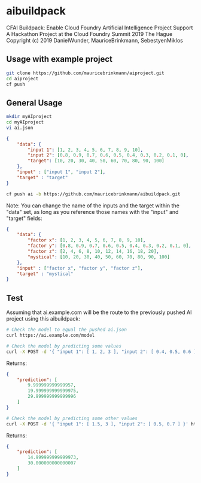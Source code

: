 # aibuildpack  
  
CFAI Buildpack: Enable Cloud Foundry Artificial Intelligence Project Support  
    A Hackathon Project at the Cloud Foundry Summit 2019 The Hague  
Copyright (c) 2019 DanielWunder, MauriceBrinkmann, SebestyenMiklos  
  
  
## Usage with example project  
```BASH
git clone https://github.com/mauricebrinkmann/aiproject.git
cd aiproject
cf push
```
  
## General Usage  
```BASH
mkdir myAIproject
cd myAIproject
vi ai.json
```
```JSON
{
    "data": {
        "input 1": [1, 2, 3, 4, 5, 6, 7, 8, 9, 10],
        "input 2": [0.8, 0.9, 0.7, 0.6, 0.5, 0.4, 0.3, 0.2, 0.1, 0],
        "target": [10, 20, 30, 40, 50, 60, 70, 80, 90, 100]
    },
    "input" : ["input 1", "input 2"],
    "target" : "target"
}
```
```BASH
cf push ai -b https://github.com/mauricebrinkmann/aibuildpack.git
```
  
Note: You can change the name of the inputs and the target within the "data" set, as long as you reference those names with the "input" and "target" fields:
```JSON
{
    "data": {
        "factor x": [1, 2, 3, 4, 5, 6, 7, 8, 9, 10],
        "factor y": [0.8, 0.9, 0.7, 0.6, 0.5, 0.4, 0.3, 0.2, 0.1, 0],
        "factor z": [2, 4, 6, 8, 10, 12, 14, 16, 18, 20],
        "mystical": [10, 20, 30, 40, 50, 60, 70, 80, 90, 100]
    },
    "input" : ["factor x", "factor y", "factor z"],
    "target" : "mystical"
}
```
   
## Test  
  
Assuming that ai.example.com will be the route to the previously pushed AI project using this aibuildpack:
```BASH
# Check the model to equal the pushed ai.json
curl https://ai.example.com/model

# Check the model by predicting some values
curl -X POST -d '{ "input 1": [ 1, 2, 3 ], "input 2": [ 0.4, 0.5, 0.6 ] }' https://ai.example.com
```
Returns:  
```JSON
{
    "prediction": [
        9.999999999999957,
        19.999999999999975,
        29.999999999999996
    ]
}
```
   
```BASH
# Check the model by predicting some other values
curl -X POST -d '{ "input 1": [ 1.5, 3 ], "input 2": [ 0.5, 0.7 ] }' https://ai.example.com
```
Returns:  
```JSON
{
    "prediction": [
        14.999999999999973,
        30.000000000000007
    ]
}
```
